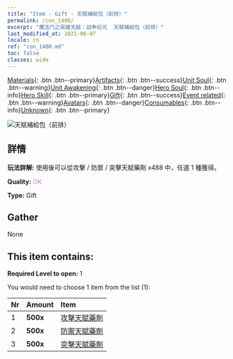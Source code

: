 ```yaml
---
title: "Item - Gift - 天賦補給包（前排）"
permalink: /con_1400/
excerpt: "魔法门之英雄无敌：战争纪元  天賦補給包（前排）"
last_modified_at: 2021-06-07
locale: cn
ref: "con_1400.md"
toc: false
classes: wide
---
```

 [Materials](/ItemsCN/){: .btn .btn--primary}[Artifacts](/ItemsCN/Artifacts/){: .btn .btn--success}[Unit Soul](/ItemsCN/UnitSoul/){: .btn .btn--warning}[Unit Awakening](/ItemsCN/UnitAwakening/){: .btn .btn--danger}[Hero Soul](/ItemsCN/HeroSoul/){: .btn .btn--info}[Hero Skill](/ItemsCN/HeroSkill/){: .btn .btn--primary}[Gift](/ItemsCN/Gift/){: .btn .btn--success}[Event related](/ItemsCN/Events/){: .btn .btn--warning}[Avatars](/ItemsCN/Avatars/){: .btn .btn--danger}[Consumables](/ItemsCN/Consumables/){: .btn .btn--info}[Unknown](/ItemsCN/Unknown/){: .btn .btn--primary}

 ![天賦補給包（前排）](/images/t/i_907014.png)

## 詳情
 **玩法詳解:** 使用後可以從攻擊 / 防禦 / 突擊天賦藥劑 x488 中，任選 1 種獲得。

 **Quality:** <span style="color: #DA70D6">OK</span>

 **Type:** Gift

## Gather

  None

## This item contains:

 **Required Level to open:** 1

 You would need to choose 1 item from the list (1):

  | Nr | Amount |     Item    |
  |:---|:-------|:------------|
  | 1 |  **500x** | [攻擊天賦藥劑](/cn/Items/con_786/) |  | 
  | 2 |  **500x** | [防禦天賦藥劑](/cn/Items/con_787/) |  | 
  | 3 |  **500x** | [突擊天賦藥劑](/cn/Items/con_788/) |  | 
